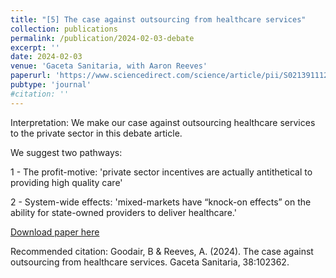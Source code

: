 ```yaml
---
title: "[5] The case against outsourcing from healthcare services"
collection: publications
permalink: /publication/2024-02-03-debate
excerpt: ''
date: 2024-02-03
venue: 'Gaceta Sanitaria, with Aaron Reeves'
paperurl: 'https://www.sciencedirect.com/science/article/pii/S0213911124000098'
pubtype: 'journal'
#citation: ''
---
```

Interpretation: We make our case against outsourcing healthcare services to the private sector in this debate article.

We suggest two pathways:

1 - The profit-motive: 'private sector incentives are actually antithetical to providing high quality care'

2 - System-wide effects: 'mixed-markets have “knock-on effects” on the ability for state-owned providers to deliver healthcare.'

[Download paper here](https://www.sciencedirect.com/science/article/pii/S0213911124000098)

Recommended citation: Goodair, B & Reeves, A. (2024). The case against outsourcing from healthcare services. Gaceta Sanitaria, 38:102362.

